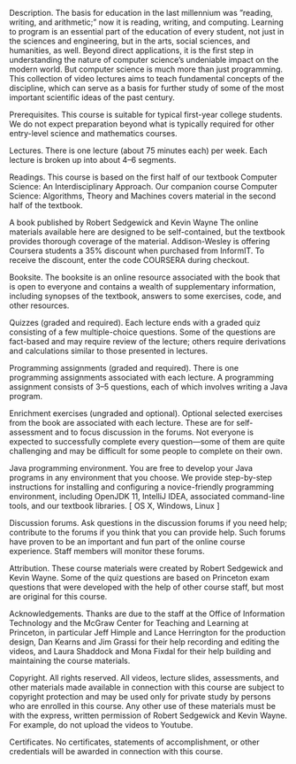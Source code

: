 Description. The basis for education in the last millennium was ”reading, writing, and arithmetic;” now it is reading, writing, and computing. Learning to program is an essential part of the education of every student, not just in the sciences and engineering, but in the arts, social sciences, and humanities, as well. Beyond direct applications, it is the first step in understanding the nature of computer science’s undeniable impact on the modern world. But computer science is much more than just programming. This collection of video lectures aims to teach fundamental concepts of the discipline, which can serve as a basis for further study of some of the most important scientific ideas of the past century.

Prerequisites. This course is suitable for typical first-year college students. We do not expect preparation beyond what is typically required for other entry-level science and mathematics courses.

Lectures. There is one lecture (about 75 minutes each) per week. Each lecture is broken up into about 4–6 segments.

Readings. This course is based on the first half of our textbook Computer Science: An Interdisciplinary Approach. Our companion course Computer Science: Algorithms, Theory and Machines covers material in the second half of the textbook. 

A book published by Robert Sedgewick and Kevin Wayne
The online materials available here are designed to be self-contained, but the textbook provides thorough coverage of the material. Addison-Wesley is offering Coursera students a 35% discount when purchased from InformIT. To receive the discount, enter the code COURSERA during checkout.

Booksite.  The booksite is an online resource associated with the book that is open to everyone and contains a wealth of supplementary information, including synopses of the textbook, answers to some exercises, code, and other resources.

Quizzes (graded and required).  Each lecture ends with a graded quiz consisting of a few multiple-choice questions. Some of the questions are fact-based and may require review of the lecture; others require derivations and calculations similar to those presented in lectures.

Programming assignments (graded and required).  There is one programming assignments associated with each lecture. A programming assignment consists of 3–5 questions, each of which involves writing a Java program.

Enrichment exercises (ungraded and optional).  Optional selected exercises from the book are associated with each lecture. These are for self-assessment and to focus discussion in the forums. Not everyone is expected to successfully complete every question—some of them are quite challenging and may be difficult for some people to complete on their own.

Java programming environment.  You are free to develop your Java programs in any environment that you choose. We provide step-by-step instructions for installing and configuring a novice-friendly programming environment, including OpenJDK 11, IntelliJ IDEA, associated command-line tools, and our textbook libraries. [ OS X, Windows, Linux ]

Discussion forums.  Ask questions in the discussion forums if you need help; contribute to the forums if you think that you can provide help. Such forums have proven to be an important and fun part of the online course experience. Staff members will monitor these forums.

Attribution.  These course materials were created by Robert Sedgewick and Kevin Wayne. Some of the quiz questions are based on Princeton exam questions that were developed with the help of other course staff, but most are original for this course.

Acknowledgements.  Thanks are due to the staff at the Office of Information Technology and the McGraw Center for Teaching and Learning at Princeton, in particular Jeff Himple and Lance Herrington for the production design, Dan Kearns and Jim Grassi for their help recording and editing the videos, and Laura Shaddock and Mona Fixdal for their help building and maintaining the course materials.

Copyright.  All rights reserved. All videos, lecture slides, assessments, and other materials made available in connection with this course are subject to copyright protection and may be used only for private study by persons who are enrolled in this course. Any other use of these materials must be with the express, written permission of Robert Sedgewick and Kevin Wayne. For example, do not upload the videos to Youtube.

Certificates.  No certificates, statements of accomplishment, or other credentials will be awarded in connection with this course.


